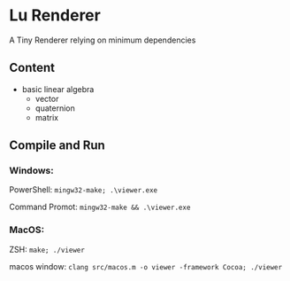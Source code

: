 # Lu Renderer

A Tiny Renderer relying on minimum dependencies

## Content

- basic linear algebra
  - vector
  - quaternion
  - matrix

## Compile and Run

### Windows:

PowerShell: `mingw32-make; .\viewer.exe`

Command Promot: `mingw32-make && .\viewer.exe `

### MacOS:

ZSH: `make; ./viewer`

macos window: `clang src/macos.m -o viewer -framework Cocoa; ./viewer`
